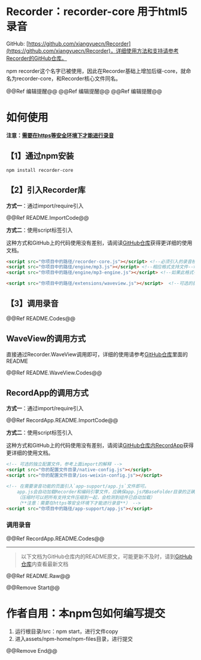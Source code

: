 # Recorder：recorder-core 用于html5录音

GitHub: [https://github.com/xiangyuecn/Recorder](https://github.com/xiangyuecn/Recorder)，详细使用方法和支持请参考Recorder的GitHub仓库。

npm recorder这个名字已被使用，因此在Recorder基础上增加后缀-core，就命名为recorder-core，和Recorder核心文件同名。

@@Ref 编辑提醒@@
@@Ref 编辑提醒@@
@@Ref 编辑提醒@@


# 如何使用

**注意：[需要在https等安全环境下才能进行录音](https://developer.mozilla.org/en-US/docs/Web/API/MediaDevices/getUserMedia#Privacy_and_security)**

## 【1】通过npm安装
```
npm install recorder-core
```

## 【2】引入Recorder库
**方式一**：通过import/require引入

@@Ref README.ImportCode@@

**方式二**：使用script标签引入

这种方式和GitHub上的代码使用没有差别，请阅读[GitHub仓库](https://github.com/xiangyuecn/Recorder)获得更详细的使用文档。
``` html
<script src="你项目中的路径/recorder-core.js"></script> <!--必须引入的录音核心-->
<script src="你项目中的路径/engine/mp3.js"></script> <!--相应格式支持文件-->
<script src="你项目中的路径/engine/mp3-engine.js"></script> <!--如果此格式有额外的编码引擎的话，也要加上-->

<script src="你项目中的路径/extensions/waveview.js"></script>  <!--可选的扩展支持项-->
```

## 【3】调用录音
@@Ref README.Codes@@


## WaveView的调用方式
直接通过Recorder.WaveView调用即可，详细的使用请参考[GitHub仓库](https://github.com/xiangyuecn/Recorder)里面的README

@@Ref README.WaveView.Codes@@


## RecordApp的调用方式
**方式一**：通过import/require引入

@@Ref RecordApp.README.ImportCode@@

**方式二**：使用script标签引入

这种方式和GitHub上的代码使用没有差别，请阅读[GitHub仓库内RecordApp](https://github.com/xiangyuecn/Recorder/tree/master/app-support-sample)获得更详细的使用文档。
``` html
<!-- 可选的独立配置文件，参考上面import的解释 -->
<script src="你的配置文件目录/native-config.js"></script>
<script src="你的配置文件目录/ios-weixin-config.js"></script>

<!-- 在需要录音功能的页面引入`app-support/app.js`文件即可。
    app.js会自动加载Recorder和编码引擎文件，应确保app.js内BaseFolder目录的正确性。
    （压缩时可以把所有支持文件压缩到一起，会检测到组件已自动加载）
    （**注意：需要在https等安全环境下才能进行录音**） -->
<script src="你项目中的路径/app-support/app.js"></script>
```

### 调用录音
@@Ref RecordApp.README.Codes@@


--------
> 以下文档为GitHub仓库内的README原文，可能更新不及时，请到[GitHub仓库](https://github.com/xiangyuecn/Recorder)内查看最新文档

@@Ref README.Raw@@


@@Remove Start@@
# 作者自用：本npm包如何编写提交

1. 运行根目录/src：npm start，进行文件copy
2. 进入assets/npm-home/npm-files目录，进行提交

@@Remove End@@